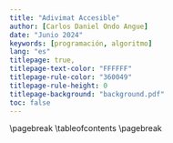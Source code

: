 ```yaml
---
title: "Adivimat Accesible"
author: [Carlos Daniel Ondo Angue]
date: "Junio 2024"
keywords: [programación, algoritmo]
lang: "es"
titlepage: true,
titlepage-text-color: "FFFFFF"
titlepage-rule-color: "360049"
titlepage-rule-height: 0
titlepage-background: "background.pdf"
toc: false
---
```


\pagebreak
\tableofcontents
\pagebreak
